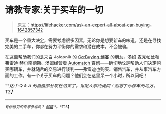 # 请教专家:关于买车的一切

> 原文：<https://lifehacker.com/ask-an-expert-all-about-car-buying-1642857342>

买车是一个重大决定，需要考虑很多因素。无论你是想要新车的味道，还是在寻找完美的二手车，你都在努力平衡你的需求和潜在成本。不会被骗。



在这里帮助我们的是来自 Jalopnik 的 [CarBuying 博客](http://carbuying.jalopnik.com) 的朋友，汤姆·麦克帕兰和弗雷迪·赫尔南德斯。汤姆经营着 [Automatch 咨询](http://www.automatchconsulting.com/)——确切地说是帮助人们决定购买哪辆车，并就随后的交易进行谈判——弗雷迪也购买、销售汽车，并从事汽车方面的工作。有一个关于买车的问题？他们会在这里呆一个小时，所以问吧！

***这个 Q & A 的直播部分现在结束了。谢谢大家的提问！别忘了你停车的地方。*T3】**

* * *

<small>*有你想见的专家参与吗？*</small> [<small>*邮箱*</small>](mailto:andy@lifehacker.com) <small>*。*T15】</small>